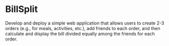 # BillSplit
 Develop and deploy a simple web application that allows users to create 2-3 orders (e.g., for meals, activities, etc.), add friends to each order, and then calculate and display the bill divided equally among the friends for each order.
